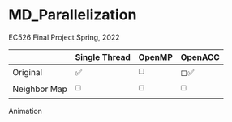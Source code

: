 # MD_Parallelization
EC526 Final Project Spring, 2022  



|            |Single Thread | OpenMP | OpenACC |
|------------|--------------|--------|---|
|Original    |✅|◻️|◻✅️|
|Neighbor Map|◻️|◻️|◻️|◻️|
  Animation
